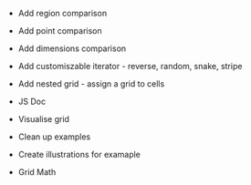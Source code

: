 - Add region comparison
- Add point comparison
- Add dimensions comparison

- Add customiszable iterator - reverse, random, snake, stripe
- Add nested grid - assign a grid to cells
- JS Doc
- Visualise grid
- Clean up examples
- Create illustrations for examaple
- Grid Math